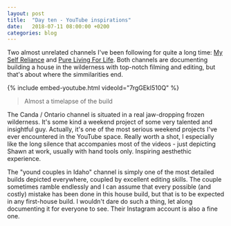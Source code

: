 ```yaml
---
layout: post
title:  "Day ten - YouTube inspirations"
date:   2018-07-11 08:00:00 +0200
categories: blog
---
```


Two almost unrelated channels I've been following for quite a long time: [My Self Reliance](https://www.youtube.com/channel/UCIMXKin1fXXCeq2UJePJEog) and [Pure Living For Life](https://www.youtube.com/channel/UChhBsM9K_Bc9a_YTK7UUlnQ). Both channels are documenting building a house in the wilderness with top-notch filming and editing, but that's about where the simmilarities end.

{% include embed-youtube.html videoId="7rgGEkI510Q" %}

<blockquote>
Almost a timelapse of the build
</blockquote>

The Canda / Ontario channel is situated in a real jaw-dropping frozen wilderness. It's some kind a weekend project of some very talented and insightful guy. Actually, it's one of the most serious weekend projects I've ever encountered in the YouTube space. Really worth a shot, I especially like the long silence that accompanies most of the videos - just depicting Shawn at work, usually with hand tools only. Inspiring aesthethic experience.

The "yound couples in Idaho" channel is simply one of the most detailed builds depicted everywhere, coupled by excellent editing skills. The couple sometimes ramble endlessly and I can assume that every possible (and costly) mistake has been done in this house build, but that is to be expected in any first-house build. I wouldn't dare do such a thing, let along documenting it for everyone to see. Their Instagram account is also a fine one.
